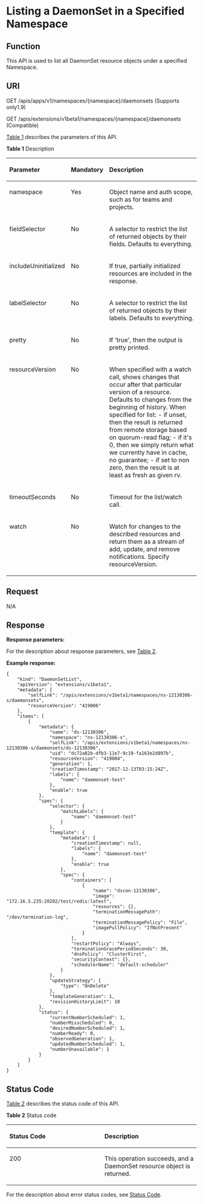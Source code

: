 # Listing a DaemonSet in a Specified Namespace<a name="cce_02_0142"></a>

## Function<a name="section3005973"></a>

This API is used to list all DaemonSet resource objects under a specified Namespace.

## URI<a name="section27053763"></a>

GET /apis/apps/v1/namespaces/\{namespace\}/daemonsets \(Supports only1.9\)

GET /apis/extensions/v1beta1/namespaces/\{namespace\}/daemonsets \(Compatible\)

[Table 1](#d0e33074)  describes the parameters of this API.

**Table  1**  Description

<a name="d0e33074"></a>
<table><thead align="left"><tr id="row36987783"><th class="cellrowborder" valign="top" width="18.18%" id="mcps1.2.4.1.1"><p id="p65652297517"><a name="p65652297517"></a><a name="p65652297517"></a>Parameter</p>
</th>
<th class="cellrowborder" valign="top" width="17.169999999999998%" id="mcps1.2.4.1.2"><p id="p165661629135114"><a name="p165661629135114"></a><a name="p165661629135114"></a>Mandatory</p>
</th>
<th class="cellrowborder" valign="top" width="64.64999999999999%" id="mcps1.2.4.1.3"><p id="p14567629115114"><a name="p14567629115114"></a><a name="p14567629115114"></a>Description</p>
</th>
</tr>
</thead>
<tbody><tr id="row15972553"><td class="cellrowborder" valign="top" width="18.18%" headers="mcps1.2.4.1.1 "><p id="p18708431"><a name="p18708431"></a><a name="p18708431"></a>namespace</p>
</td>
<td class="cellrowborder" valign="top" width="17.169999999999998%" headers="mcps1.2.4.1.2 "><p id="p38987949"><a name="p38987949"></a><a name="p38987949"></a>Yes</p>
</td>
<td class="cellrowborder" valign="top" width="64.64999999999999%" headers="mcps1.2.4.1.3 "><p id="p3907340"><a name="p3907340"></a><a name="p3907340"></a>Object name and auth scope, such as for teams and projects.</p>
</td>
</tr>
<tr id="row35166068"><td class="cellrowborder" valign="top" width="18.18%" headers="mcps1.2.4.1.1 "><p id="p29879222"><a name="p29879222"></a><a name="p29879222"></a>fieldSelector</p>
</td>
<td class="cellrowborder" valign="top" width="17.169999999999998%" headers="mcps1.2.4.1.2 "><p id="p4297933"><a name="p4297933"></a><a name="p4297933"></a>No</p>
</td>
<td class="cellrowborder" valign="top" width="64.64999999999999%" headers="mcps1.2.4.1.3 "><p id="p12588321"><a name="p12588321"></a><a name="p12588321"></a>A selector to restrict the list of returned objects by their fields. Defaults to everything.</p>
</td>
</tr>
<tr id="row46186029"><td class="cellrowborder" valign="top" width="18.18%" headers="mcps1.2.4.1.1 "><p id="p50080870"><a name="p50080870"></a><a name="p50080870"></a>includeUninitialized</p>
</td>
<td class="cellrowborder" valign="top" width="17.169999999999998%" headers="mcps1.2.4.1.2 "><p id="p30018704"><a name="p30018704"></a><a name="p30018704"></a>No</p>
</td>
<td class="cellrowborder" valign="top" width="64.64999999999999%" headers="mcps1.2.4.1.3 "><p id="p6146157"><a name="p6146157"></a><a name="p6146157"></a>If true, partially initialized resources are included in the response.</p>
</td>
</tr>
<tr id="row55315414"><td class="cellrowborder" valign="top" width="18.18%" headers="mcps1.2.4.1.1 "><p id="p51363521"><a name="p51363521"></a><a name="p51363521"></a>labelSelector</p>
</td>
<td class="cellrowborder" valign="top" width="17.169999999999998%" headers="mcps1.2.4.1.2 "><p id="p66804541"><a name="p66804541"></a><a name="p66804541"></a>No</p>
</td>
<td class="cellrowborder" valign="top" width="64.64999999999999%" headers="mcps1.2.4.1.3 "><p id="p42458737"><a name="p42458737"></a><a name="p42458737"></a>A selector to restrict the list of returned objects by their labels. Defaults to everything.</p>
</td>
</tr>
<tr id="row46584320"><td class="cellrowborder" valign="top" width="18.18%" headers="mcps1.2.4.1.1 "><p id="p15233596"><a name="p15233596"></a><a name="p15233596"></a>pretty</p>
</td>
<td class="cellrowborder" valign="top" width="17.169999999999998%" headers="mcps1.2.4.1.2 "><p id="p25961797"><a name="p25961797"></a><a name="p25961797"></a>No</p>
</td>
<td class="cellrowborder" valign="top" width="64.64999999999999%" headers="mcps1.2.4.1.3 "><p id="p22530818"><a name="p22530818"></a><a name="p22530818"></a>If 'true', then the output is pretty printed.</p>
</td>
</tr>
<tr id="row1450776"><td class="cellrowborder" valign="top" width="18.18%" headers="mcps1.2.4.1.1 "><p id="p50404031"><a name="p50404031"></a><a name="p50404031"></a>resourceVersion</p>
</td>
<td class="cellrowborder" valign="top" width="17.169999999999998%" headers="mcps1.2.4.1.2 "><p id="p56194702"><a name="p56194702"></a><a name="p56194702"></a>No</p>
</td>
<td class="cellrowborder" valign="top" width="64.64999999999999%" headers="mcps1.2.4.1.3 "><p id="p55477038"><a name="p55477038"></a><a name="p55477038"></a>When specified with a watch call, shows changes that occur after that particular version of a resource. Defaults to changes from the beginning of history. When specified for list: - if unset, then the result is returned from remote storage based on quorum-read flag; - if it's 0, then we simply return what we currently have in cache, no guarantee; - if set to non zero, then the result is at least as fresh as given rv.</p>
</td>
</tr>
<tr id="row29531300"><td class="cellrowborder" valign="top" width="18.18%" headers="mcps1.2.4.1.1 "><p id="p43225088"><a name="p43225088"></a><a name="p43225088"></a>timeoutSeconds</p>
</td>
<td class="cellrowborder" valign="top" width="17.169999999999998%" headers="mcps1.2.4.1.2 "><p id="p11571200"><a name="p11571200"></a><a name="p11571200"></a>No</p>
</td>
<td class="cellrowborder" valign="top" width="64.64999999999999%" headers="mcps1.2.4.1.3 "><p id="p64851980"><a name="p64851980"></a><a name="p64851980"></a>Timeout for the list/watch call.</p>
</td>
</tr>
<tr id="row46796915"><td class="cellrowborder" valign="top" width="18.18%" headers="mcps1.2.4.1.1 "><p id="p32453757"><a name="p32453757"></a><a name="p32453757"></a>watch</p>
</td>
<td class="cellrowborder" valign="top" width="17.169999999999998%" headers="mcps1.2.4.1.2 "><p id="p11508680"><a name="p11508680"></a><a name="p11508680"></a>No</p>
</td>
<td class="cellrowborder" valign="top" width="64.64999999999999%" headers="mcps1.2.4.1.3 "><p id="p59787900"><a name="p59787900"></a><a name="p59787900"></a>Watch for changes to the described resources and return them as a stream of add, update, and remove notifications. Specify resourceVersion.</p>
</td>
</tr>
</tbody>
</table>

## Request<a name="section42157279"></a>

N/A

## Response<a name="section43871194"></a>

**Response parameters:**

For the description about response parameters, see  [Table 2](creating-a-daemonset.md#d0e31376).

**Example response:**

```
{
    "kind": "DaemonSetList",
    "apiVersion": "extensions/v1beta1",
    "metadata": {
        "selfLink": "/apis/extensions/v1beta1/namespaces/ns-12130306-s/daemonsets",
        "resourceVersion": "419006"
    },
    "items": [
        {
            "metadata": {
                "name": "ds-12130306",
                "namespace": "ns-12130306-s",
                "selfLink": "/apis/extensions/v1beta1/namespaces/ns-12130306-s/daemonsets/ds-12130306",
                "uid": "dc72a82b-dfb3-11e7-9c19-fa163e2d897b",
                "resourceVersion": "419004",
                "generation": 1,
                "creationTimestamp": "2017-12-13T03:15:24Z",
                "labels": {
                    "name": "daemonset-test"
                },
                "enable": true
            },
            "spec": {
                "selector": {
                    "matchLabels": {
                        "name": "daemonset-test"
                    }
                },
                "template": {
                    "metadata": {
                        "creationTimestamp": null,
                        "labels": {
                            "name": "daemonset-test"
                        },
                        "enable": true
                    },
                    "spec": {
                        "containers": [
                            {
                                "name": "dscon-12130306",
                                "image": "172.16.5.235:20202/test/redis:latest",
                                "resources": {},
                                "terminationMessagePath": "/dev/termination-log",
                                "terminationMessagePolicy": "File",
                                "imagePullPolicy": "IfNotPresent"
                            }
                        ],
                        "restartPolicy": "Always",
                        "terminationGracePeriodSeconds": 30,
                        "dnsPolicy": "ClusterFirst",
                        "securityContext": {},
                        "schedulerName": "default-scheduler"
                    }
                },
                "updateStrategy": {
                    "type": "OnDelete"
                },
                "templateGeneration": 1,
                "revisionHistoryLimit": 10
            },
            "status": {
                "currentNumberScheduled": 1,
                "numberMisscheduled": 0,
                "desiredNumberScheduled": 1,
                "numberReady": 0,
                "observedGeneration": 1,
                "updatedNumberScheduled": 1,
                "numberUnavailable": 1
            }
        }
    ]
}
```

## Status Code<a name="section59296429"></a>

[Table 2](#d0e33203)  describes the status code of this API.

**Table  2**  Status code

<a name="d0e33203"></a>
<table><thead align="left"><tr id="row1501169"><th class="cellrowborder" valign="top" width="50%" id="mcps1.2.3.1.1"><p id="p54485863"><a name="p54485863"></a><a name="p54485863"></a>Status Code</p>
</th>
<th class="cellrowborder" valign="top" width="50%" id="mcps1.2.3.1.2"><p id="p51278753"><a name="p51278753"></a><a name="p51278753"></a>Description</p>
</th>
</tr>
</thead>
<tbody><tr id="row59938311"><td class="cellrowborder" valign="top" width="50%" headers="mcps1.2.3.1.1 "><p id="p23165059"><a name="p23165059"></a><a name="p23165059"></a>200</p>
</td>
<td class="cellrowborder" valign="top" width="50%" headers="mcps1.2.3.1.2 "><p id="p64430458"><a name="p64430458"></a><a name="p64430458"></a>This operation succeeds, and a DaemonSet resource object is returned.</p>
</td>
</tr>
</tbody>
</table>

For the description about error status codes, see  [Status Code](status-code.md).

